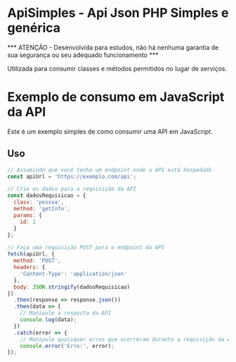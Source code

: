 # ApiSimples - Api Json PHP Simples e genérica

*** ATENÇÃO - Desenvolvida para estudos, não há nenhuma garantia de sua segurança ou seu adequado funcionamento ***

Utilizada para consumir classes e métodos permitidos no lugar de serviços.

# Exemplo de consumo em JavaScript da API

Este é um exemplo simples de como consumir uma API em JavaScript.

## Uso

```javascript
// Assumindo que você tenha um endpoint onde a API está hospedada
const apiUrl = 'https://exemplo.com/api';

// Crie os dados para a requisição da API
const dadosRequisicao = {
  class: 'pessoa',
  method: 'getInfo',
  params: {
    id: 1
  }
};

// Faça uma requisição POST para o endpoint da API
fetch(apiUrl, {
  method: 'POST',
  headers: {
    'Content-Type': 'application/json'
  },
  body: JSON.stringify(dadosRequisicao)
})
  .then(response => response.json())
  .then(data => {
    // Manipule a resposta da API
    console.log(data);
  })
  .catch(error => {
    // Manipule quaisquer erros que ocorreram durante a requisição da API
    console.error('Erro:', error);
});



